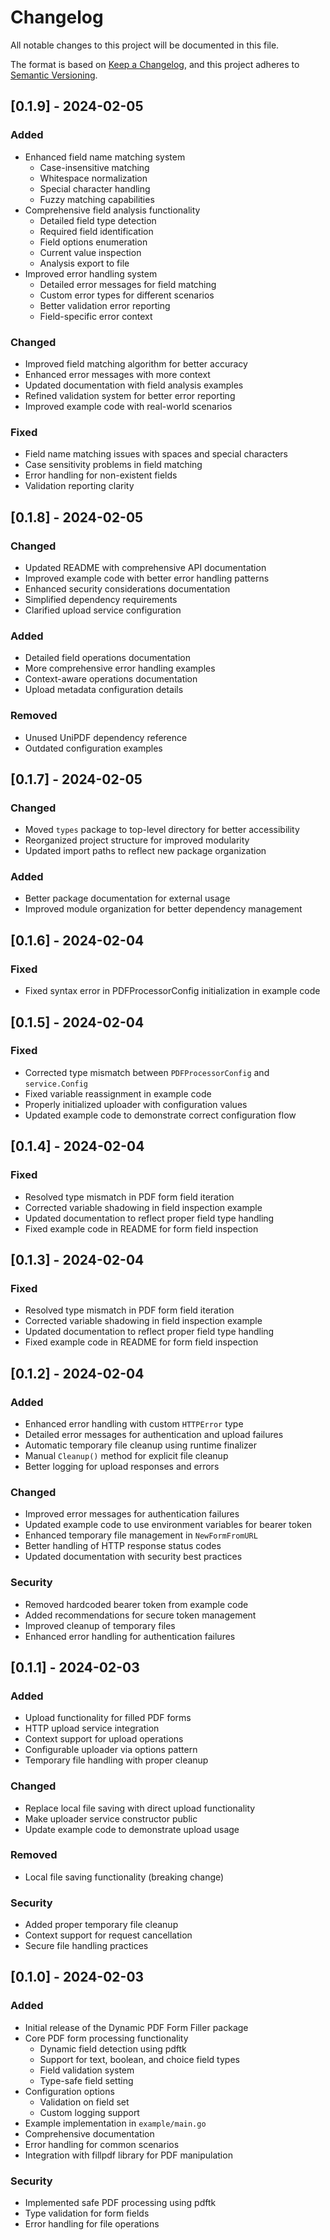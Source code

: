 # Changelog
All notable changes to this project will be documented in this file.

The format is based on [Keep a Changelog](https://keepachangelog.com/en/1.0.0/),
and this project adheres to [Semantic Versioning](https://semver.org/spec/v2.0.0.html).

## [0.1.9] - 2024-02-05

### Added
- Enhanced field name matching system
  - Case-insensitive matching
  - Whitespace normalization
  - Special character handling
  - Fuzzy matching capabilities
- Comprehensive field analysis functionality
  - Detailed field type detection
  - Required field identification
  - Field options enumeration
  - Current value inspection
  - Analysis export to file
- Improved error handling system
  - Detailed error messages for field matching
  - Custom error types for different scenarios
  - Better validation error reporting
  - Field-specific error context

### Changed
- Improved field matching algorithm for better accuracy
- Enhanced error messages with more context
- Updated documentation with field analysis examples
- Refined validation system for better error reporting
- Improved example code with real-world scenarios

### Fixed
- Field name matching issues with spaces and special characters
- Case sensitivity problems in field matching
- Error handling for non-existent fields
- Validation reporting clarity

## [0.1.8] - 2024-02-05

### Changed
- Updated README with comprehensive API documentation
- Improved example code with better error handling patterns
- Enhanced security considerations documentation
- Simplified dependency requirements
- Clarified upload service configuration

### Added
- Detailed field operations documentation
- More comprehensive error handling examples
- Context-aware operations documentation
- Upload metadata configuration details

### Removed
- Unused UniPDF dependency reference
- Outdated configuration examples

## [0.1.7] - 2024-02-05

### Changed
- Moved `types` package to top-level directory for better accessibility
- Reorganized project structure for improved modularity
- Updated import paths to reflect new package organization

### Added
- Better package documentation for external usage
- Improved module organization for better dependency management

## [0.1.6] - 2024-02-04

### Fixed
- Fixed syntax error in PDFProcessorConfig initialization in example code

## [0.1.5] - 2024-02-04

### Fixed
- Corrected type mismatch between `PDFProcessorConfig` and `service.Config`
- Fixed variable reassignment in example code
- Properly initialized uploader with configuration values
- Updated example code to demonstrate correct configuration flow

## [0.1.4] - 2024-02-04

### Fixed
- Resolved type mismatch in PDF form field iteration
- Corrected variable shadowing in field inspection example 
- Updated documentation to reflect proper field type handling
- Fixed example code in README for form field inspection

## [0.1.3] - 2024-02-04

### Fixed
- Resolved type mismatch in PDF form field iteration
- Corrected variable shadowing in field inspection example
- Updated documentation to reflect proper field type handling
- Fixed example code in README for form field inspection

## [0.1.2] - 2024-02-04

### Added
- Enhanced error handling with custom `HTTPError` type
- Detailed error messages for authentication and upload failures
- Automatic temporary file cleanup using runtime finalizer
- Manual `Cleanup()` method for explicit file cleanup
- Better logging for upload responses and errors

### Changed
- Improved error messages for authentication failures
- Updated example code to use environment variables for bearer token
- Enhanced temporary file management in `NewFormFromURL`
- Better handling of HTTP response status codes
- Updated documentation with security best practices

### Security
- Removed hardcoded bearer token from example code
- Added recommendations for secure token management
- Improved cleanup of temporary files
- Enhanced error handling for authentication failures

## [0.1.1] - 2024-02-03

### Added
- Upload functionality for filled PDF forms
- HTTP upload service integration
- Context support for upload operations
- Configurable uploader via options pattern
- Temporary file handling with proper cleanup

### Changed
- Replace local file saving with direct upload functionality
- Make uploader service constructor public
- Update example code to demonstrate upload usage

### Removed
- Local file saving functionality (breaking change)

### Security
- Added proper temporary file cleanup
- Context support for request cancellation
- Secure file handling practices

## [0.1.0] - 2024-02-03

### Added
- Initial release of the Dynamic PDF Form Filler package
- Core PDF form processing functionality
  - Dynamic field detection using pdftk
  - Support for text, boolean, and choice field types
  - Field validation system
  - Type-safe field setting
- Configuration options
  - Validation on field set
  - Custom logging support
- Example implementation in `example/main.go`
- Comprehensive documentation
- Error handling for common scenarios
- Integration with fillpdf library for PDF manipulation

### Security
- Implemented safe PDF processing using pdftk
- Type validation for form fields
- Error handling for file operations 
